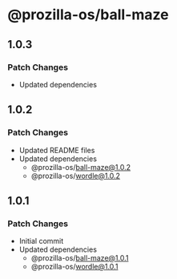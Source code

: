 # @prozilla-os/ball-maze

## 1.0.3

### Patch Changes

- Updated dependencies

## 1.0.2

### Patch Changes

- Updated README files
- Updated dependencies
  - @prozilla-os/ball-maze@1.0.2
  - @prozilla-os/wordle@1.0.2

## 1.0.1

### Patch Changes

- Initial commit
- Updated dependencies
  - @prozilla-os/ball-maze@1.0.1
  - @prozilla-os/wordle@1.0.1
